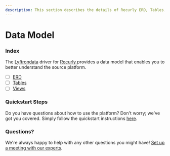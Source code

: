 ```yaml
---
description: This section describes the details of Recurly ERD, Tables, and Views.
---
```


# Data Model

### Index

The  [Lyftrondata](https://www.lyftrondata.com/) driver for [Recurly](https://www.lyftrondata.com/integration/recurly/)[ ](https://www.lyftrondata.com/integration/recurly/)provides a data model that enables you to better understand the source platform.

* [ ] [ERD](../../../finance-analytics/recurly/data-model/erd.md)
* [ ] [Tables](../../../finance-analytics/recurly/data-model/tables.md)
* [ ] [Views](../../../finance-analytics/recurly/data-model/views.md)

### Quickstart Steps

Do you have questions about how to use the platform? Don't worry; we've got you covered. Simply follow the quickstart instructions [here](../../../../quickstart-steps.md).

### Questions? <a href="#questions" id="questions"></a>

We're always happy to help with any other questions you might have! [Set up a meeting with our experts](https://www.lyftrondata.com/book-a-meeting/).

